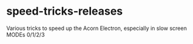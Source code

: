 # speed-tricks-releases
Various tricks to speed up the Acorn Electron, especially in slow screen MODEs 0/1/2/3
